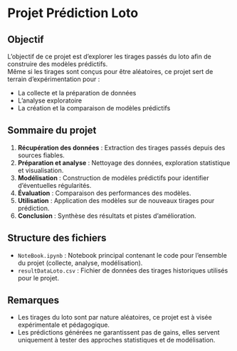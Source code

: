 # Projet Prédiction Loto

## Objectif
L’objectif de ce projet est d’explorer les tirages passés du loto afin de construire des modèles prédictifs.  
Même si les tirages sont conçus pour être aléatoires, ce projet sert de terrain d’expérimentation pour :  
- La collecte et la préparation de données  
- L’analyse exploratoire  
- La création et la comparaison de modèles prédictifs  

## Sommaire du projet
1. **Récupération des données** : Extraction des tirages passés depuis des sources fiables.  
2. **Préparation et analyse** : Nettoyage des données, exploration statistique et visualisation.  
3. **Modélisation** : Construction de modèles prédictifs pour identifier d’éventuelles régularités.  
4. **Évaluation** : Comparaison des performances des modèles.  
5. **Utilisation** : Application des modèles sur de nouveaux tirages pour prédiction.  
6. **Conclusion** : Synthèse des résultats et pistes d’amélioration.

## Structure des fichiers
- `NoteBook.ipynb` : Notebook principal contenant le code pour l’ensemble du projet (collecte, analyse, modélisation).  
- `resultDataLoto.csv` : Fichier de données des tirages historiques utilisés pour le projet.  

## Remarques
- Les tirages du loto sont par nature aléatoires, ce projet est à visée expérimentale et pédagogique.  
- Les prédictions générées ne garantissent pas de gains, elles servent uniquement à tester des approches statistiques et de modélisation.
